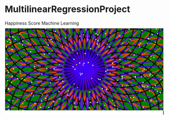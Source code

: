 # MultilinearRegressionProject
</h1>Happiness Score Machine Learning</h1>
<img src="https://github.com/iwang1959/TurtleArtDesign/blob/master/project%20shot.png">

